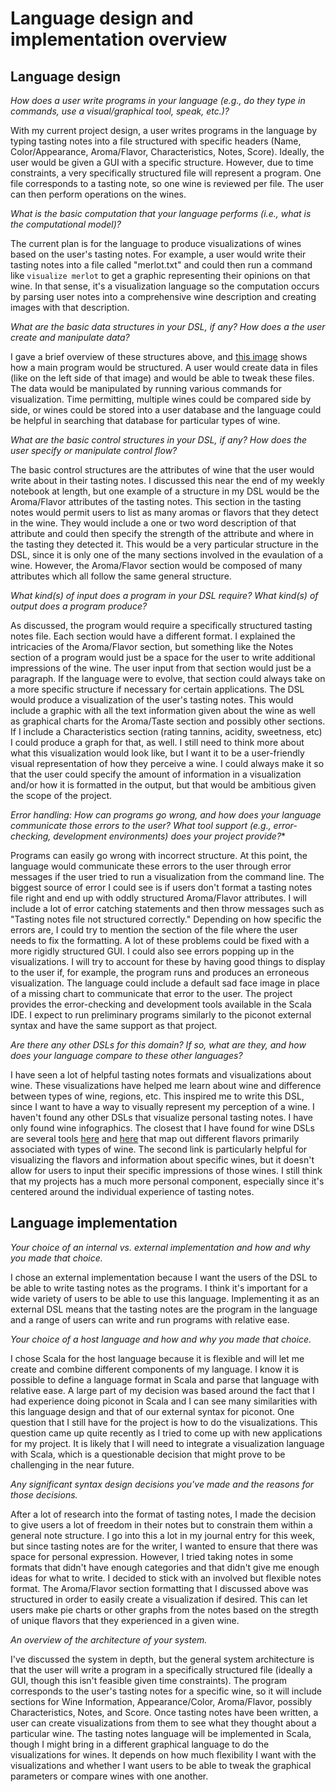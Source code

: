 # Language design and implementation overview

## Language design

*How does a user write programs in your language (e.g., do they type in commands, use a visual/graphical tool, speak, etc.)?*

With my current project design, a user writes programs in the language by typing tasting notes into a file structured with specific headers (Name, Color/Appearance, Aroma/Flavor, Characteristics, Notes, Score). Ideally, the user would be given a GUI with a specific structure. However, due to time constraints, a very specifically structured file will represent a program. One file corresponds to a tasting note, so one wine is reviewed per file. The user can then perform operations on the wines.


*What is the basic computation that your language performs (i.e., what is the computational model)?*

The current plan is for the language to produce visualizations of wines based on the user's tasting notes. For example, a user would write their tasting notes into a file called "merlot.txt" and could then run a command like `visualize merlot` to get a graphic representing their opinions on that wine. In that sense, it's a visualization language so the computation occurs by parsing user notes into a comprehensive wine description and creating images with that description.


*What are the basic data structures in your DSL, if any? How does a the user create and manipulate data?*

I gave a brief overview of these structures above, and [this image](https://goo.gl/photos/zMGjqN2WkctZZsH7A) shows how a main program would be structured. A user would create data in files (like on the left side of that image) and would be able to tweak these files. The data would be manipulated by running various commands for visualization. Time permitting, multiple wines could be compared side by side, or wines could be stored into a user database and the language could be helpful in searching that database for particular types of wine.


*What are the basic control structures in your DSL, if any? How does the user specify or manipulate control flow?*

The basic control structures are the attributes of wine that the user would write about in their tasting notes. I discussed this near the end of my weekly notebook at length, but one example of a structure in my DSL would be the Aroma/Flavor attributes of the tasting notes. This section in the tasting notes would permit users to list as many aromas or flavors that they detect in the wine. They would include a one or two word description of that attribute and could then specify the strength of the attribute and where in the tasting they detected it. This would be a very particular structure in the DSL, since it is only one of the many sections involved in the evaulation of a wine. However, the Aroma/Flavor section would be composed of many attributes which all follow the same general structure.


*What kind(s) of input does a program in your DSL require? What kind(s) of output does a program produce?*

As discussed, the program would require a specifically structured tasting notes file. Each section would have a different format. I explained the intricacies of the Aroma/Flavor section, but something like the Notes section of a program would just be a space for the user to write additional impressions of the wine. The user input from that section would just be a paragraph. If the language were to evolve, that section could always take on a more specific structure if necessary for certain applications. The DSL would produce a visualization of the user's tasting notes. This would include a graphic with all the text information given about the wine as well as graphical charts for the Aroma/Taste section and possibly other sections. If I include a Characteristics section (rating tannins, acidity, sweetness, etc) I could produce a graph for that, as well. I still need to think more about what this visualization would look like, but I want it to be a user-friendly visual representation of how they perceive a wine. I could always make it so that the user could specify the amount of information in a visualization and/or how it is formatted in the output, but that would be ambitious given the scope of the project.


*Error handling: How can programs go wrong, and how does your language communicate those errors to the user? What tool support (e.g., error-checking, development environments) does your project provide?**

Programs can easily go wrong with incorrect structure. At this point, the language would communicate these errors to the user through error messages if the user tried to run a visualization from the command line. The biggest source of error I could see is if users don't format a tasting notes file right and end up with oddly structured Aroma/Flavor attributes. I will include a lot of error catching statements and then throw messages such as "Tasting notes file not structured correctly." Depending on how specific the errors are, I could try to mention the section of the file where the user needs to fix the formatting. A lot of these problems could be fixed with a more rigidly structured GUI. I could also see errors popping up in the visualizations. I will try to account for these by having good things to display to the user if, for example, the program runs and produces an erroneous visualization. The language could include a default sad face image in place of a missing chart to communicate that error to the user. The project provides the error-checking and development tools available in the Scala IDE. I expect to run preliminary programs similarly to the piconot external syntax and have the same support as that project.


*Are there any other DSLs for this domain? If so, what are they, and how does your language compare to these other languages?*

I have seen a lot of helpful tasting notes formats and visualizations about wine. These visualizations have helped me learn about wine and difference between types of wine, regions, etc. This inspired me to write this DSL, since I want to have a way to visually represent my perception of a wine. I haven't found any other DSLs that visualize personal tasting notes. I have only found wine infographics. The closest that I have found for wine DSLs are several tools [here](http://tashian.com/wine-flavors/) and [here](https://public.tableau.com/profile/xky1231#!/vizhome/WAWineprototype_111314/Dashboard1) that map out different flavors primarily associated with types of wine. The second link is particularly helpful for visualizing the flavors and information about specific wines, but it doesn't allow for users to input their specific impressions of those wines. I still think that my projects has a much more personal component, especially since it's centered around the individual experience of tasting notes.


## Language implementation

*Your choice of an internal vs. external implementation and how and why you made that choice.*

I chose an external implementation because I want the users of the DSL to be able to write tasting notes as the programs. I think it's important for a wide variety of users to be able to use this language. Implementing it as an external DSL means that the tasting notes are the program in the language and a range of users can write and run programs with relative ease.


*Your choice of a host language and how and why you made that choice.*

I chose Scala for the host language because it is flexible and will let me create and combine different components of my language. I know it is possible to define a language format in Scala and parse that language with relative ease. A large part of my decision was based around the fact that I had experience doing piconot in Scala and I can see many similarities with this language design and that of our external syntax for piconot. One question that I still have for the project is how to do the visualizations. This question came up quite recently as I tried to come up with new applications for my project. It is likely that I will need to integrate a visualization language with Scala, which is a questionable decision that might prove to be challenging in the near future. 

*Any significant syntax design decisions you've made and the reasons for those decisions.*

After a lot of research into the format of tasting notes, I made the decision to give users a lot of freedom in their notes but to constrain them within a general note structure. I go into this a lot in my journal entry for this week, but since tasting notes are for the writer, I wanted to ensure that there was space for personal expression. However, I tried taking notes in some formats that didn't have enough categories and that didn't give me enough ideas for what to write. I decided to stick with an involved but flexible notes format. The Aroma/Flavor section formatting that I discussed above was structured in order to easily create a visualization if desired. This can let users make pie charts or other graphs from the notes based on the stregth of unique flavors that they experienced in a given wine.


*An overview of the architecture of your system.*

I've discussed the system in depth, but the general system architecture is that the user will write a program in a specifically structured file (ideally a GUI, though this isn't feasible given time constraints). The program corresponds to the user's tasting notes for a specific wine, so it will include sections for Wine Information, Appearance/Color, Aroma/Flavor, possibly Characteristics, Notes, and Score. Once tasting notes have been written, a user can create visualizations from them to see what they thought about a particular wine. The tasting notes language will be implemented in Scala, though I might bring in a different graphical language to do the visualizations for wines. It depends on how much flexibility I want with the visualizations and whether I want users to be able to tweak the graphical parameters or compare wines with one another.


